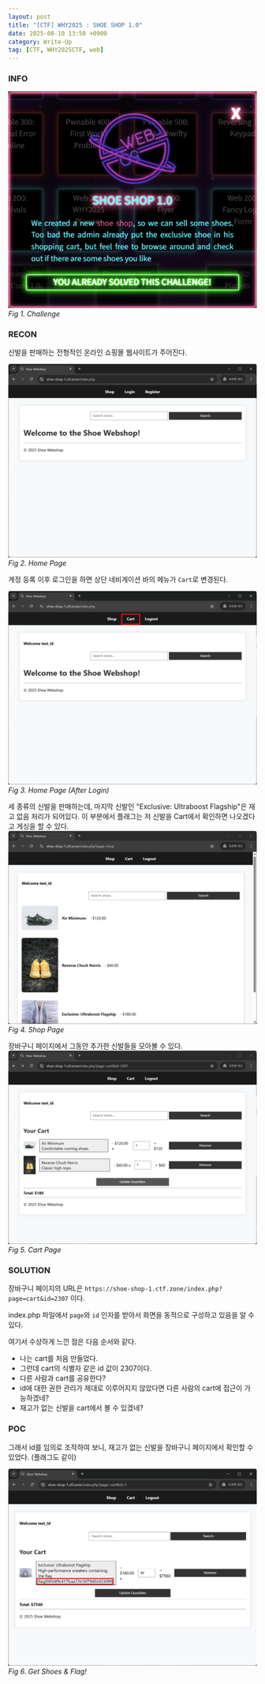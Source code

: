 ```yaml
---
layout: post
title: "[CTF] WHY2025 : SHOE SHOP 1.0"
date: 2025-08-10 13:50 +0900
category: Write-Up
tag: [CTF, WHY2025CTF, web]
---
```

### **INFO**
![chall]
_Fig 1. Challenge_

### **RECON**
신발을 판매하는 전형적인 온라인 쇼핑몰 웹사이트가 주어진다.

![homepage]
_Fig 2. Home Page_

계정 등록 이후 로그인을 하면 상단 네비게이션 바의 메뉴가 `Cart`로 변경된다.

![login]
_Fig 3. Home Page (After Login)_

세 종류의 신발을 판매하는데, 마지막 신발인 "Exclusive: Ultraboost Flagship"은 재고 없음 처리가 되어있다. 이 부분에서 플래그는 저 신발을 Cart에서 확인하면 나오겠다고 게싱을 할 수 있다.
![shop]
_Fig 4. Shop Page_

장바구니 페이지에서 그동안 추가한 신발들을 모아볼 수 있다. 
![cart]
_Fig 5. Cart Page_

### **SOLUTION**
장바구니 페이지의 URL은 `https://shoe-shop-1.ctf.zone/index.php?page=cart&id=2307` 이다.

index.php 파일에서 `page`와 `id` 인자를 받아서 화면을 동적으로 구성하고 있음을 알 수 있다.

여기서 수상하게 느낀 점은 다음 순서와 같다.
- 나는 cart를 처음 만들었다.
- 그런데 cart의 식별자 같은 id 값이 2307이다.
- 다른 사람과 cart를 공유한다?
- id에 대한 권한 관리가 제대로 이루어지지 않았다면 다른 사람의 cart에 접근이 가능하겠네?
- 재고가 없는 신발을 cart에서 볼 수 있겠네?

### **POC**

그래서 id를 임의로 조작하여 보니, 재고가 없는 신발을 장바구니 페이지에서 확인할 수 있었다. (플래그도 같이)

![result]
_Fig 6. Get Shoes & Flag!_


[chall]: /assets/CTF/WHY2025/shoeshop/challenge.png
[homepage]: /assets/CTF/WHY2025/shoeshop/recon_home.png
[login]: /assets/CTF/WHY2025/shoeshop/recon_login.png
[shop]: /assets/CTF/WHY2025/shoeshop/recon_shop.png
[cart]: /assets/CTF/WHY2025/shoeshop/recon_cart.png
[result]: /assets/CTF/WHY2025/shoeshop/poc_result.png
